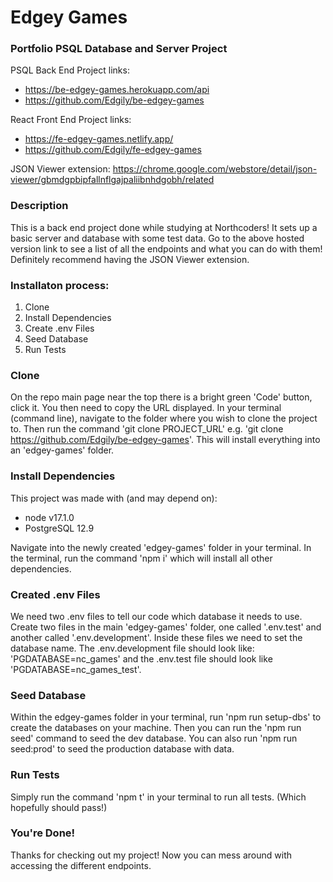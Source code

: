# Edgey Games

### Portfolio PSQL Database and Server Project

PSQL Back End Project links:

- https://be-edgey-games.herokuapp.com/api
- https://github.com/Edgily/be-edgey-games

React Front End Project links:

- https://fe-edgey-games.netlify.app/
- https://github.com/Edgily/fe-edgey-games

JSON Viewer extension: https://chrome.google.com/webstore/detail/json-viewer/gbmdgpbipfallnflgajpaliibnhdgobh/related

### Description

This is a back end project done while studying at Northcoders! It sets up a basic server and database with some test data. Go to the above hosted version link to see a list of all the endpoints and what you can do with them! Definitely recommend having the JSON Viewer extension.

### Installaton process:

1. Clone
2. Install Dependencies
3. Create .env Files
4. Seed Database
5. Run Tests

### Clone

On the repo main page near the top there is a bright green 'Code' button, click it. You then need to copy the URL displayed. In your terminal (command line), navigate to the folder where you wish to clone the project to. Then run the command 'git clone PROJECT_URL' e.g. 'git clone https://github.com/Edgily/be-edgey-games'. This will install everything into an 'edgey-games' folder.

### Install Dependencies

This project was made with (and may depend on):
- node v17.1.0
- PostgreSQL 12.9

Navigate into the newly created 'edgey-games' folder in your terminal. In the terminal, run the command 'npm i' which will install all other dependencies. 

### Created .env Files

We need two .env files to tell our code which database it needs to use. Create two files in the main 'edgey-games' folder, one called '.env.test' and another called '.env.development'. Inside these files we need to set the database name. The .env.development file should look like: 'PGDATABASE=nc_games' and the .env.test file should look like 'PGDATABASE=nc_games_test'.

### Seed Database

Within the edgey-games folder in your terminal, run 'npm run setup-dbs' to create the databases on your machine. Then you can run the 'npm run seed' command to seed the dev database. You can also run 'npm run seed:prod' to seed the production database with data.

### Run Tests

Simply run the command 'npm t' in your terminal to run all tests. (Which hopefully should pass!)

### You're Done!

Thanks for checking out my project! Now you can mess around with accessing the different endpoints.
